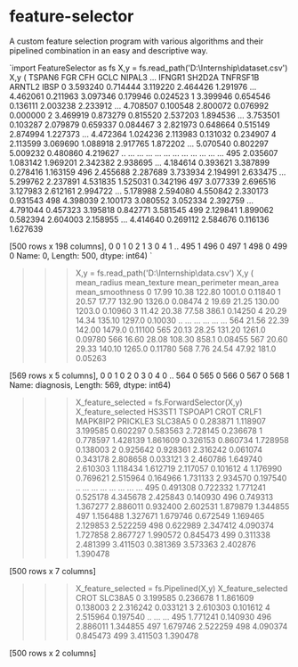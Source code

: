 # feature-selector
A custom feature selection program with various algorithms and their pipelined combination in an easy and descriptive way. 

 `import FeatureSelector as fs
 X,y = fs.read_path('D:\Internship\dataset.csv')
 X,y
(       TSPAN6       FGR       CFH      GCLC    NIPAL3  ...    IFNGR1    SH2D2A  TNFRSF1B    ARNTL2      IBSP
0    3.593240  0.714444  3.119220  2.464426  1.291976  ...  4.462061  0.211963  3.097346  0.179946  0.024523
1    3.399946  0.654546  0.136111  2.003238  2.233912  ...  4.708507  0.100548  2.800072  0.076992  0.000000
2    3.469919  0.873279  0.815520  2.537203  1.894536  ...  3.753501  0.103287  2.079879  0.659337  0.084467
3    2.821973  0.648664  0.515149  2.874994  1.227373  ...  4.472364  1.024236  2.113983  0.131032  0.234907
4    2.113599  3.069690  1.088918  2.917765  1.872202  ...  5.070540  0.802297  5.009232  0.480860  4.219627
..        ...       ...       ...       ...       ...  ...       ...       ...       ...       ...       ...
495  2.035607  1.083142  1.969201  2.342382  2.938695  ...  4.184614  0.393621  3.387899  0.278416  1.163159
496  2.455688  2.287689  3.733934  2.194991  2.633475  ...  5.299762  2.237891  4.531835  1.525031  0.342196
497  3.077339  2.696516  3.127983  2.612161  2.994722  ...  5.178988  2.594080  4.550842  2.330173  0.931543
498  4.398039  2.100173  3.080552  3.052334  2.392759  ...  4.791044  0.457323  3.195818  0.842771  3.581545
499  2.129841  1.899062  0.582394  2.604003  2.158955  ...  4.414640  0.269112  2.584676  0.116136  1.627639

[500 rows x 198 columns], 0      0
1      0
2      1
3      0
4      1
      ..
495    1
496    0
497    1
498    0
499    0
Name: 0, Length: 500, dtype: int64)
`


>>> X,y = fs.read_path('D:\Internship\data.csv')
>>> X,y
(     mean_radius  mean_texture  mean_perimeter  mean_area  mean_smoothness
0          17.99         10.38          122.80     1001.0          0.11840
1          20.57         17.77          132.90     1326.0          0.08474
2          19.69         21.25          130.00     1203.0          0.10960
3          11.42         20.38           77.58      386.1          0.14250
4          20.29         14.34          135.10     1297.0          0.10030
..           ...           ...             ...        ...              ...
564        21.56         22.39          142.00     1479.0          0.11100
565        20.13         28.25          131.20     1261.0          0.09780
566        16.60         28.08          108.30      858.1          0.08455
567        20.60         29.33          140.10     1265.0          0.11780
568         7.76         24.54           47.92      181.0          0.05263

[569 rows x 5 columns], 0      0
1      0
2      0
3      0
4      0
      ..
564    0
565    0
566    0
567    0
568    1
Name: diagnosis, Length: 569, dtype: int64)


>>> X_feature_selected = fs.ForwardSelector(X,y)
>>> X_feature_selected
       HS3ST1   TSPOAP1      CROT     CRLF1  MAPK8IP2  PRICKLE3   SLC38A5
0    0.283871  1.118907  3.199585  0.602297  0.583563  2.728145  0.236678
1    0.778597  1.428139  1.861609  0.326153  0.860734  1.728958  0.138003
2    0.925642  0.928361  2.316242  0.061074  0.343178  2.808658  0.033121
3    2.460786  1.649740  2.610303  1.118434  1.612719  2.117057  0.101612
4    1.176990  0.769621  2.515964  0.164966  1.731133  2.934570  0.197540
..        ...       ...       ...       ...       ...       ...       ...
495  0.491308  0.722332  1.771241  0.525178  4.345678  2.425843  0.140930
496  0.749313  1.367277  2.886011  0.932400  2.602531  1.879879  1.344855
497  1.156488  1.327671  1.679746  0.672549  1.169465  2.129853  2.522259
498  0.622989  2.347412  4.090374  1.727858  2.867727  1.990572  0.845473
499  0.311338  2.481399  3.411503  0.381369  3.573363  2.402876  1.390478

[500 rows x 7 columns]


>>> X_feature_selected = fs.Pipelined(X,y)
>>> X_feature_selected
         CROT   SLC38A5
0    3.199585  0.236678
1    1.861609  0.138003
2    2.316242  0.033121
3    2.610303  0.101612
4    2.515964  0.197540
..        ...       ...
495  1.771241  0.140930
496  2.886011  1.344855
497  1.679746  2.522259
498  4.090374  0.845473
499  3.411503  1.390478

[500 rows x 2 columns]
